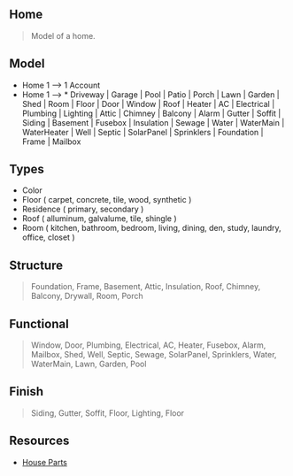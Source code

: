 Home
----
>Model of a home.

Model
-----
* Home 1 --> 1 Account
* Home 1 --> * Driveway | Garage | Pool | Patio | Porch | Lawn | Garden | Shed | Room | Floor | Door | Window |
               Roof | Heater | AC | Electrical | Plumbing | Lighting | Attic | Chimney | Balcony | Alarm | Gutter |
               Soffit | Siding | Basement | Fusebox | Insulation | Sewage | Water | WaterMain | WaterHeater | Well |
               Septic | SolarPanel | Sprinklers | Foundation | Frame | Mailbox

Types
-----
* Color
* Floor ( carpet, concrete, tile, wood, synthetic )
* Residence ( primary, secondary )
* Roof ( alluminum, galvalume, tile, shingle )
* Room ( kitchen, bathroom, bedroom, living, dining, den, study, laundry, office, closet )

Structure
---------
>Foundation, Frame, Basement, Attic, Insulation, Roof, Chimney, Balcony, Drywall, Room, Porch

Functional
----------
>Window, Door, Plumbing, Electrical, AC, Heater, Fusebox, Alarm, Mailbox, Shed, Well, Septic, Sewage,
>SolarPanel, Sprinklers, Water, WaterMain, Lawn, Garden, Pool

Finish
------
>Siding, Gutter, Soffit, Floor, Lighting, Floor

Resources
---------
* [House Parts](https://www.hippo.com/learn-center/parts-of-a-house)